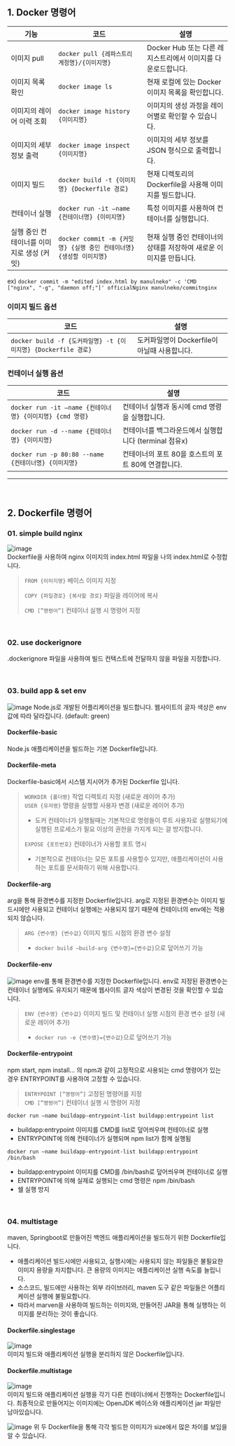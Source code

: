 
## 1. Docker 명령어
| 기능                          | 코드                                                                 | 설명                                                         |
|--------------------------|--------------------------------------------------------------------|------------------------------------------------------------------|
| 이미지 pull                     | `docker pull {레파스트리 계정명}/{이미지명}`                          | Docker Hub 또는 다른 레지스트리에서 이미지를 다운로드합니다.              |
| 이미지 목록 확인                | `docker image ls`                                                  | 현재 로컬에 있는 Docker 이미지 목록을 확인합니다.                      |
| 이미지의 레이어 이력 조회       | `docker image history {이미지명}`                                   | 이미지의 생성 과정을 레이어별로 확인할 수 있습니다.                      |
| 이미지의 세부정보 출력          | `docker image inspect {이미지명}`                                   | 이미지의 세부 정보를 JSON 형식으로 출력합니다.                           |
| 이미지 빌드                     | `docker build -t {이미지명} {Dockerfile 경로}`                   | 현재 디렉토리의 Dockerfile을 사용해 이미지를 빌드합니다.                   |
| 컨테이너 실행                 | `docker run -it —name {컨테이너명} {이미지명}`              | 특정 이미지를 사용하여 컨테이너를 실행합니다.                    |
| 실행 중인 컨테이너를 이미지로 생성 (커밋) | `docker commit -m {커밋명} {실행 중인 컨테이너명} {생성할 이미지명}`   | 현재 실행 중인 컨테이너의 상태를 저장하여 새로운 이미지를 만듭니다.        |

ex) `docker commit -m "edited index.html by manulneko" -c 'CMD ["nginx", "-g", "daemon off;"]' officialNginx manulneko/commitnginx`  

### 이미지 빌드 옵션
| 코드                                                       | 설명                                                               |
|-----------------------------------------------------------|------------------------------------------------------------------|
| `docker build -f {도커파일명} -t {이미지명} {Dockerfile 경로}`  | 도커파일명이 Dockerfile이 아닐때 사용합니다.        |



### 컨테이너 실행 옵션

| 코드                                                       | 설명                                                               |
|-----------------------------------------------------------|------------------------------------------------------------------|
| `docker run -it —name {컨테이너명} {이미지명} {cmd 명령}`       | 컨테이너 실행과 동시에 cmd 명령을 실행합니다.        |
| `docker run -d --name {컨테이너명} {이미지명}`                 | 컨테이너를 백그라운드에서 실행합니다 (terminal 점유x) |
| `docker run -p 80:80 --name {컨테이너명} {이미지명}`           | 컨테이너의 포트 80을 호스트의 포트 80에 연결합니다. |
 

---

<br>

## 2. Dockerfile 명령어

### 01. simple build nginx
![image](https://github.com/user-attachments/assets/62ea4eff-9de9-43a8-a521-5e5cabeea9f9)  
Dockerfile을 사용하여 nginx 이미지의 index.html 파일을 나의 index.html로 수정합니다.
> `FROM {이미지명}` 베이스 이미지 지정
>  
> `COPY {파일경로} {복사할 경로}` 파일을 레이어에 복사
> 
> `CMD [”명령어”]` 컨테이너 실행 시 명령어 지정


<br>


### 02. use dockerignore
.dockerignore 파일을 사용하여 빌드 컨텍스트에 전달하지 않을 파일을 지정합니다.

<br>



### 03. build app & set env
![image](https://github.com/user-attachments/assets/32f5cfee-d658-4efb-82e0-13eed6eada38)
Node.js로 개발된 어플리케이션을 빌드합니다. 웹사이트의 글자 색상은 env 값에 따라 달라집니다. (default: green)

#### Dockerfile-basic
Node.js 애플리케이션을 빌드하는 기본 Dockerfile입니다.

#### Dockerfile-meta
Dockerfile-basic에서 시스템 지시어가 추가된 Dockerfile 입니다.
> `WORKDIR {폴더명}` 작업 디렉토리 지정 (새로운 레이어 추가)  
> `USER {유저명}` 명령을 실행할 사용자 변경 (새로운 레이어 추가)  
> - 도커 컨테이너가 실행될때는 기본적으로 명령들이 루트 사용자로 실행되기에 실행된 프로세스가 필요 이상의 권한을 가지게 되는 걸 방지합니다.
> 
> `EXPOSE {포트번호}` 컨테이너가 사용할 포트 명시 
> - 기본적으로 컨테이너는 모든 포트를 사용할수 있지만, 애플리케이션이 사용하는 포트를 문서화하기 위해 사용합니다.

#### Dockerfile-arg
arg을 통해 환경변수를 지정한 Dockerfile입니다. arg로 지정된 환경변수는 이미지 빌드시에만 사용되고 컨테이너 실행에는 사용되지 않기 때문에 컨테이너의 env에는 적용되지 않습니다.
> `ARG {변수명} {변수값}` 이미지 빌드 시점의 환경 변수 설정
> - `docker build —build-arg {변수명}={변수값}`으로 덮어쓰기 가능

#### Dockerfile-env
![image](https://github.com/user-attachments/assets/5984bd29-2461-4464-89e1-24775741a712)
env를 통해 환경변수를 지정한 Dockerfile입니다. env로 지정된 환경변수는 컨테이너 실행에도 유지되기 때문에 웹사이트 글자 색상이 변경된 것을 확인할 수 있습니다. 
> `ENV {변수명} {변수값}` 이미지 빌드 및 컨테이너 실행 시점의 환경 변수 설정 (새로운 레이어 추가)
> - `docker run -e {변수명}={변수값}`으로 덮어쓰기 가능

#### Dockerfile-entrypoint
npm start, npm install... 의 npm과 같이 고정적으로 사용되는 cmd 명령어가 있는 경우 ENTRYPOINT를 사용하여 고정할 수 있습니다. 
> `ENTRYPOINT [”명령어”]` 고정된 명령어를 지정  
> `CMD [”명령어”]` 컨테이너 실행 시 명령어 지정  

`docker run —name buildapp-entrypoint-list buildapp:entrypoint list`
- buildapp:entrypoint 이미지를 CMD를 list로 덮어씌우며 컨테이너로 실행
- ENTRYPOINT에 의해 컨테이너가 실행되며 npm list가 함께 실행됨
  
`docker run —name buildapp-entrypoint-list buildapp:entrypoint /bin/bash`
- buildapp:entrypoint 이미지를 CMD를 /bin/bash로 덮어씌우며 컨테이너로 실행
- ENTRYPOINT에 의해 실제로 실행되는 cmd 명령은 npm /bin/bash
- 쉘 실행 방지


<br>


### 04. multistage
maven, Springboot로 만들어진 백엔드 애플리케이션을 빌드하기 위한 Dockerfile입니다.

- 애플리케이션 빌드시에만 사용되고, 실행시에는 사용되지 않는 파일들은 불필요한 이미지 용량을 차지합니다. 큰 용량의 이미지는 애플리케이션 실행 속도를 늘립니다.
- 소스코드, 빌드에만 사용하는 외부 라이브러리, maven 도구 같은 파일들은 어플리케이션 실행에 불필요합니다.
- 따라서 marven을 사용하여 빌드하는 이미지와, 만들어진 JAR을 통해 실행하는 이미지를 분리하는 것이 좋습니다.

#### Dockerfile.singlestage
![image](https://github.com/user-attachments/assets/f8cb6dd9-2a60-490a-9825-9251396727c0)  
이미지 빌드와 애플리케이션 실행을 분리하지 않은 Dockerfile입니다. 

#### Dockerfile.multistage
![image](https://github.com/user-attachments/assets/3c381cc3-f142-42db-8e4f-55db44ccad46)  
이미지 빌드와 애플리케이션 실행을 각기 다른 컨테이너에서 진행하는 Dockerfile입니다. 최종적으로 만들어지는 이미지에는 OpenJDK 베이스와 애플리케이션 jar 파일만 남아있습니다.


![image](https://github.com/user-attachments/assets/111c9a40-4cbe-47dc-8882-db66581f0ef9)
위 두 Dockerfile을 통해 각각 빌드한 이미지가 size에서 많은 차이를 보임을 알 수 있습니다.
